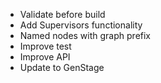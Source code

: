 - Validate before build
- Add Supervisors functionality
- Named nodes with graph prefix
- Improve test
- Improve API
- Update to GenStage
